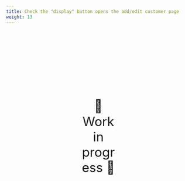 ```yaml
---
title: Check the "display" button opens the add/edit customer page
weight: 13
---
```

<div style="text-align: center; font-size:2.5em;margin: 200px;">🚧 Work in progress 🚧</div>